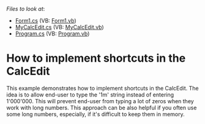 <!-- default file list -->
*Files to look at*:

* [Form1.cs](./CS/WindowsApplication1/Form1.cs) (VB: [Form1.vb](./VB/WindowsApplication1/Form1.vb))
* [MyCalcEdit.cs](./CS/WindowsApplication1/MyCalcEdit.cs) (VB: [MyCalcEdit.vb](./VB/WindowsApplication1/MyCalcEdit.vb))
* [Program.cs](./CS/WindowsApplication1/Program.cs) (VB: [Program.vb](./VB/WindowsApplication1/Program.vb))
<!-- default file list end -->
# How to implement shortcuts in the CalcEdit


<p>This example demonstrates how to implement shortcuts in the CalcEdit. The idea is to allow end-user to type the '1m'  string instead of entering 1'000'000. This will prevent end-user from typing a lot of zeros when they work with long numbers. This approach can be also helpful if you often use some long numbers, especially, if it's difficult to keep them in memory.</p>

<br/>


